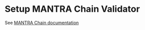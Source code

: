 # Setup MANTRA Chain Validator

See [MANTRA Chain documentation](https://app.gitbook.com/o/DNGfbUwRpPqacbV6yIyc/s/HWR3GTzM6hfL5VomqMpE/) 
